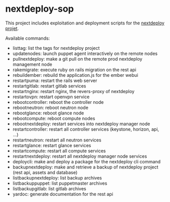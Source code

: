 # nextdeploy-sop

This project includes exploitation and deployment scripts for the [nextdeploy projet](https://github.com/ricofehr/nextdeploy).

Available commands:
* listtag: list the tags for nextdeploy project
* updatenodes: launch puppet agent interactively on the remote nodes
* pullnextdeploy: make a git pull on the remote prod nextdeploy management node
* rakemigrate: execute ruby on rails migration on the rest api
* rebuildember: rebuild the application.js for the ember webui
* restartpuma: restart the rails web server
* restartgitlab: restart gitlab services
* restartnginx: restart nginx, the revers-proxy of nextdeploy
* restartovpn: restart openvpn service
* rebootcontroller: reboot the controller node
* rebootneutron: reboot neutron node
* rebootglance: reboot glance node
* rebootcompute: reboot compute nodes
* rebootnextdeploy: restart services into nextdeploy manager node
* restartcontroller: restart all controller services (keystone, horizon, api, ...) 
* restartneutron: restart all neutron services
* restartglance: restart glance services
* restartcompute: restart all compute services
* restartnextdeploy: restart all nextdeploy manager node services
* deploycli: make and deploy a package for the nextdeploy cli command
* backupnextdeploy: make and retrieve a backup of nextdeploy project (rest api, assets and database)
* listbackupnextdeploy: list backup archives
* listbackuppuppet: list puppetmaster archives
* listbackupgitlab: list gitlab archives
* yardoc: generate documentation for the rest api
